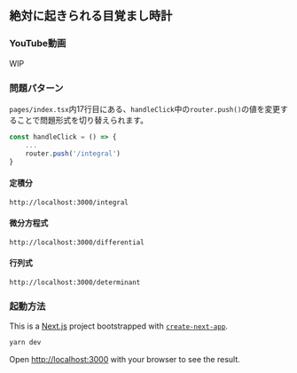 ## 絶対に起きられる目覚まし時計

### YouTube動画

WIP

### 問題パターン

`pages/index.tsx`内17行目にある、`handleClick`中の`router.push()`の値を変更することで問題形式を切り替えられます。

```js
const handleClick = () => {
	...
	router.push('/integral')
}
```

#### 定積分

```
http://localhost:3000/integral
```

#### 微分方程式

```
http://localhost:3000/differential
```

#### 行列式

```
http://localhost:3000/determinant
```

### 起動方法

This is a [Next.js](https://nextjs.org/) project bootstrapped with [`create-next-app`](https://github.com/vercel/next.js/tree/canary/packages/create-next-app).

```bash
yarn dev
```

Open [http://localhost:3000](http://localhost:3000) with your browser to see the result.